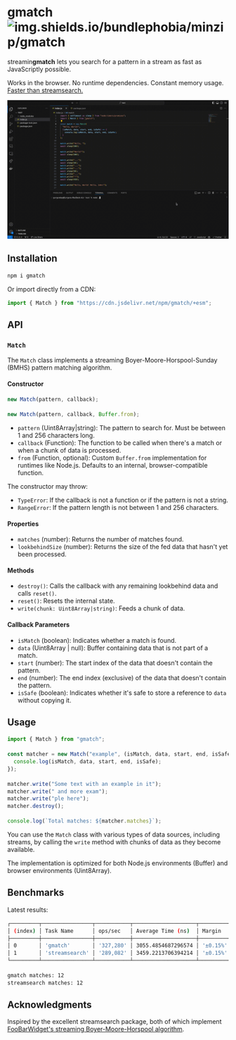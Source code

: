 # gmatch ![img.shields.io/bundlephobia/minzip/gmatch](https://img.shields.io/bundlephobia/minzip/gmatch)

streamin**gmatch** lets you search for a pattern in a stream as fast as JavaScriptly possible.

Works in the browser. No runtime dependencies. Constant memory usage. [Faster than streamsearch.](#benchmarks)

![gmatch.gif](./gmatch.gif)

## Installation

```sh
npm i gmatch
```

Or import directly from a CDN:

```js
import { Match } from "https://cdn.jsdelivr.net/npm/gmatch/+esm";
```

## API

### `Match`

The `Match` class implements a streaming Boyer-Moore-Horspool-Sunday (BMHS) pattern matching algorithm.

#### Constructor

```js
new Match(pattern, callback);

new Match(pattern, callback, Buffer.from);
```

- `pattern` (Uint8Array|string): The pattern to search for. Must be between 1 and 256 characters long.
- `callback` (Function): The function to be called when there's a match or when a chunk of data is processed.
- `from` (Function, optional): Custom `Buffer.from` implementation for runtimes like Node.js. Defaults to an internal, browser-compatible function.

The constructor may throw:

- `TypeError`: If the callback is not a function or if the pattern is not a string.
- `RangeError`: If the pattern length is not between 1 and 256 characters.

#### Properties

- `matches` (number): Returns the number of matches found.
- `lookbehindSize` (number): Returns the size of the fed data that hasn't yet been processed.

#### Methods

- `destroy()`: Calls the callback with any remaining lookbehind data and calls `reset()`.
- `reset()`: Resets the internal state.
- `write(chunk: Uint8Array|string)`: Feeds a chunk of data.

#### Callback Parameters

- `isMatch` (boolean): Indicates whether a match is found.
- `data` (Uint8Array | null): Buffer containing data that is not part of a match.
- `start` (number): The start index of the data that doesn't contain the pattern.
- `end` (number): The end index (exclusive) of the data that doesn't contain the pattern.
- `isSafe` (boolean): Indicates whether it's safe to store a reference to `data` without copying it.

## Usage

```js
import { Match } from "gmatch";

const matcher = new Match("example", (isMatch, data, start, end, isSafe) => {
  console.log(isMatch, data, start, end, isSafe);
});

matcher.write("Some text with an example in it");
matcher.write(" and more exam");
matcher.write("ple here");
matcher.destroy();

console.log(`Total matches: ${matcher.matches}`);
```

You can use the `Match` class with various types of data sources, including streams, by calling the `write` method with chunks of data as they become available.

The implementation is optimized for both Node.js environments (Buffer) and browser environments (Uint8Array).

## Benchmarks

Latest results:

```sh
┌─────────┬────────────────┬───────────┬────────────────────┬──────────┬─────────┐
│ (index) │ Task Name      │ ops/sec   │ Average Time (ns)  │ Margin   │ Samples │
├─────────┼────────────────┼───────────┼────────────────────┼──────────┼─────────┤
│ 0       │ 'gmatch'       │ '327,280' │ 3055.4854687296574 │ '±0.15%' │ 1636402 │
│ 1       │ 'streamsearch' │ '289,082' │ 3459.2213706394214 │ '±0.15%' │ 1445413 │
└─────────┴────────────────┴───────────┴────────────────────┴──────────┴─────────┘

gmatch matches: 12
streamsearch matches: 12
```

## Acknowledgments

Inspired by the excellent streamsearch package, both of which implement [FooBarWidget's streaming Boyer-Moore-Horspool algorithm](https://github.com/FooBarWidget/boyer-moore-horspool/blob/10e25ed66f7184a982fbe9239a8f46ac4969643c/StreamBoyerMooreHorspool.h).
